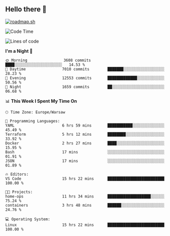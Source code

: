 ## Hello there 👋

[![roadmap.sh](https://roadmap.sh/card/wide/66979ceebf471856f5e911d3?variant=dark)](https://roadmap.sh)

<!--
**vrozaksen/vrozaksen** is a ✨ _special_ ✨ repository because its `README.md` (this file) appears on your GitHub profile.

Here are some ideas to get you started:

- 🔭 I’m currently working on ...
- 🌱 I’m currently learning ...
- 👯 I’m looking to collaborate on ...
- 🤔 I’m looking for help with ...
- 💬 Ask me about ...
- 📫 How to reach me: ...
- 😄 Pronouns: ...
- ⚡ Fun fact: ...
-->

<!--START_SECTION:waka-->
![Code Time](http://img.shields.io/badge/Code%20Time-45%20hrs%2026%20mins-blue)

![Lines of code](https://img.shields.io/badge/From%20Hello%20World%20I%27ve%20Written-1.4%20million%20lines%20of%20code-blue)

**I'm a Night 🦉** 

```text
🌞 Morning                3608 commits        ████░░░░░░░░░░░░░░░░░░░░░   14.53 % 
🌆 Daytime                7010 commits        ███████░░░░░░░░░░░░░░░░░░   28.23 % 
🌃 Evening                12553 commits       █████████████░░░░░░░░░░░░   50.56 % 
🌙 Night                  1659 commits        ██░░░░░░░░░░░░░░░░░░░░░░░   06.68 % 
```


📊 **This Week I Spent My Time On** 

```text
🕑︎ Time Zone: Europe/Warsaw

💬 Programming Languages: 
YAML                     6 hrs 59 mins       ███████████░░░░░░░░░░░░░░   45.49 % 
Terraform                5 hrs 12 mins       ████████░░░░░░░░░░░░░░░░░   33.92 % 
Docker                   2 hrs 27 mins       ████░░░░░░░░░░░░░░░░░░░░░   15.95 % 
Bash                     17 mins             ░░░░░░░░░░░░░░░░░░░░░░░░░   01.91 % 
JSON                     17 mins             ░░░░░░░░░░░░░░░░░░░░░░░░░   01.89 % 

🔥 Editors: 
VS Code                  15 hrs 22 mins      █████████████████████████   100.00 % 

🐱‍💻 Projects: 
home-ops                 11 hrs 34 mins      ███████████████████░░░░░░   75.24 % 
containers               3 hrs 48 mins       ██████░░░░░░░░░░░░░░░░░░░   24.76 % 

💻 Operating System: 
Linux                    15 hrs 22 mins      █████████████████████████   100.00 % 
```


<!--END_SECTION:waka-->